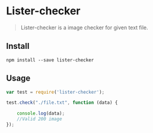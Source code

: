 # Lister-checker



> Lister-checker is a image checker for given text file.


## Install

```
npm install --save lister-checker
```


## Usage

```js
var test = require('lister-checker');

test.check("./file.txt", function (data) {

    console.log(data);
    //Valid 200 image
});

